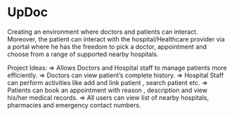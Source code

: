 # UpDoc
Creating an environment where doctors and patients can interact. Moreover, the patient can interact with the hospital/Healthcare provider via a portal where he has the freedom to pick a doctor, appointment and choose from a range of supported nearby hospitals.

Project Ideas:
  => Allows Doctors and Hospital staff to manage patients more efficiently.
  => Doctors  can view patient’s complete history.
  => Hospital Staff can perform activities like add and link patient ,  search patient  etc.
  => Patients can book an appointment with reason , description and view his/her medical records.
  => All users can view list of nearby  hospitals, pharmacies and emergency contact numbers.  
